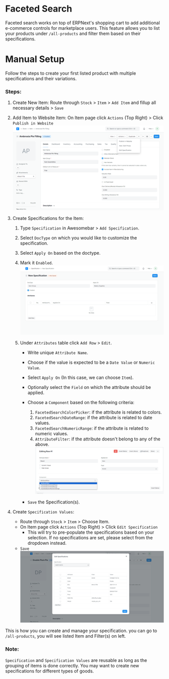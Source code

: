 
# Faceted Search

Faceted search works on top of ERPNext's shopping cart to add additional e-commerce controls for marketplace users. This feature allows you to list your products under `/all-products` and filter them based on their specifications.

# Manual Setup

Follow the steps to create your first listed product with multiple specifications and their variations.

### Steps:

1. Create New Item:
   Route through `Stock` > `Item` > `Add Item` and fillup all necessary details > `Save`
   
3. Add Item to Website Item:
   On Item page click `Actions` (Top Right) >  Click `Publish in Website`
![Screen shot of ](./assets/publish_in_website.PNG)

5. Create Specifications for the Item:
   1. Type `Specification` in Awesomebar > `Add Specification`.
   2. Select `DocType` on which you would like to customize the specification.
   3. Select `Apply On` based on the doctype.
   4. Mark it `Enabled`.
![Screen shot of ](./assets/specification.PNG)

   5. Under `Attributes` table click `Add Row` > `Edit`.

      - Write unique `Attribute Name`.
      - Choose if the value is expected to be a `Date Value` or `Numeric Value`.
      - Select `Apply On` (In this case, we can choose `Item`).
      - Optionally select the `Field` on which the attribute should be applied.
      - Choose a `Component` based on the following criteria:
        
          1. `FacetedSearchColorPicker`: if the attribute is related to colors.
          2. `FacetedSearchDateRange`: if the attribute is related to date values.
          3. `FacetedSearchNumericRange`: if the attribute is related to numeric values.
          4. `AttributeFilter`: if the attribute doesn't belong to any of the above.
![Screen shot of ](./assets/specification_attribute.PNG)

      - `Save` the Specification(s).
7. Create `Specification Values`:
   - Route through `Stock` > `Item` > Choose Item.
   - On Item page click `Actions` (Top Right) >  Click `Edit Specification`
      - This will try to pre-populate the specifications based on your selection. If no specifications are set, please select from the dropdown instead.
   - `Save`
![Screen shot of ](./assets/edit_specifications.PNG)


This is how you can create and manage your specification. you can go to `/all-products`, you will see listed Item and Filter(s) on left.

### Note:
`Specification` and `Specification Values` are reusable as long as the grouping of items is done correctly. You may want to create new specifications for different types of goods.